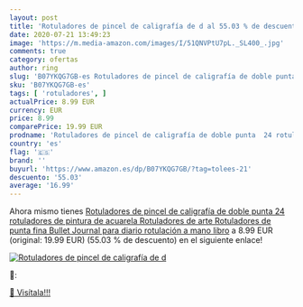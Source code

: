 ```yaml
---
layout: post
title: 'Rotuladores de pincel de caligrafía de d al 55.03 % de descuento'
date: 2020-07-21 13:49:23
image: 'https://m.media-amazon.com/images/I/51QNVPtU7pL._SL400_.jpg'
comments: true
category: ofertas
author: ring
slug: 'B07YKQG7GB-es Rotuladores de pincel de caligrafía de doble punta 24...'
sku: 'B07YKQG7GB-es'
tags: [ 'rotuladores', ]
actualPrice: 8.99 EUR
currency: EUR
price: 8.99
comparePrice: 19.99 EUR
prodname: 'Rotuladores de pincel de caligrafía de doble punta  24 rotuladores de pintura de acuarela Rotuladores de arte Rotuladores de punta fina Bullet Journal para diario  rotulación a mano  libro'
country: 'es'
flag: '🇪🇸'
brand: ''
buyurl: 'https://www.amazon.es/dp/B07YKQG7GB/?tag=tolees-21'
descuento: '55.03'
average: '16.99'
---
```


Ahora mismo tienes [Rotuladores de pincel de caligrafía de doble punta  24 rotuladores de pintura de acuarela Rotuladores de arte Rotuladores de punta fina Bullet Journal para diario  rotulación a mano  libro](https://www.amazon.es/dp/B07YKQG7GB/?tag=tolees-21) a 8.99 EUR (original: 19.99 EUR) (55.03 %  de descuento) en el siguiente enlace!

[![Rotuladores de pincel de caligrafía de d](https://m.media-amazon.com/images/I/51QNVPtU7pL._SL400_.jpg)](https://www.amazon.es/dp/B07YKQG7GB/?tag=tolees-21)

🔎:


[🛒 Visítala!!!](https://www.amazon.es/dp/B07YKQG7GB/?tag=tolees-21)
